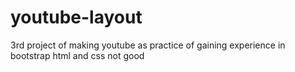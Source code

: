 # youtube-layout
3rd project of making youtube as practice of gaining experience in bootstrap html and css not good
